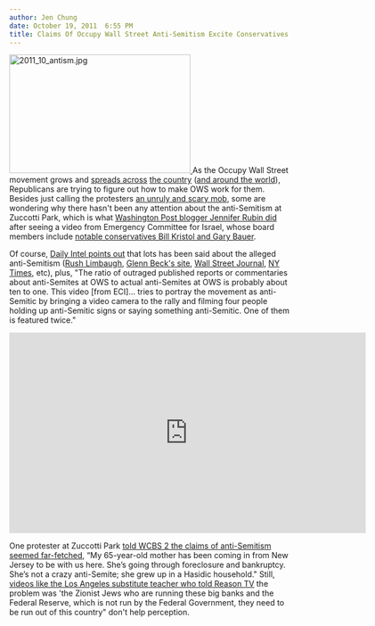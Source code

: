 ```yaml
---
author: Jen Chung
date: October 19, 2011  6:55 PM
title: Claims Of Occupy Wall Street Anti-Semitism Excite Conservatives
---
```


<p><span class="mt-enclosure mt-enclosure-image" style="display: inline;"> <a href="https://web.archive.org/web/20111020040228/http://gothamist.com/attachments/jen/2011_10_antism.jpg"> <img alt="2011_10_antism.jpg" src="https://web.archive.org/web/20111020040228im_/http://gothamist.com/assets_c/2011/10/2011_10_antism-thumb-450x296-667948.jpg" width="325" height="213" class="image-left"> </a> </span>As the Occupy Wall Street movement grows and <a href="https://web.archive.org/web/20111020040228/http://sfist.com/tags/occupysf">spreads across</a> <a href="https://web.archive.org/web/20111020040228/http://chicagoist.com/tags/occupychicago">the country</a> (<a href="https://web.archive.org/web/20111020040228/http://gothamist.com/2011/10/15/occupy_wall_street_spreads_across_g.php">and around the world</a>), Republicans are trying to figure out how to make OWS work for them. Besides just calling the protesters <a href="https://web.archive.org/web/20111020040228/http://gothamist.com/2011/10/19/daily_shows_john_oliver_visits_occu.php">an unruly and scary mob</a>, some are wondering why there hasn&apos;t been any attention about the anti-Semitism at Zuccotti Park, which is what <a href="https://web.archive.org/web/20111020040228/http://www.washingtonpost.com/blogs/right-turn/post/occupy-wall-street-does-anyone-care-about-the-anti-semitism/2011/03/29/gIQA43p8rL_blog.html">Washington Post blogger Jennifer Rubin did</a> after seeing a video from Emergency Committee for Israel, whose board members include <a href="https://web.archive.org/web/20111020040228/http://tpmmuckraker.talkingpointsmemo.com/2011/10/charges_of_occupy_wall_street_anti_semitism_find_audience_on_the_right.php">notable conservatives Bill Kristol and Gary Bauer</a>.   </p>

<p>Of course, <a href="https://web.archive.org/web/20111020040228/http://nymag.com/daily/intel/2011/10/anti-semites_with_signs.html">Daily Intel points out</a> that lots has been said about the alleged anti-Semitism (<a href="https://web.archive.org/web/20111020040228/http://mediamatters.org/mmtv/201110110012">Rush Limbaugh</a>, <a href="https://web.archive.org/web/20111020040228/http://www.theblaze.com/stories/another-anti-semitic-outburst-at-occupy-wall-street-%E2%80%98the-jews-control-wall-st-%E2%80%99/">Glenn Beck&apos;s site</a>, <a href="https://web.archive.org/web/20111020040228/http://online.wsj.com/article/SB10001424052970203499704576625302455112990.html">Wall Street Journal</a>, <a href="https://web.archive.org/web/20111020040228/http://www.nytimes.com/2011/10/11/opinion/the-milquetoast-radicals.html">NY Times</a>, etc), plus, &quot;The ratio of outraged published reports or commentaries about anti-Semites at OWS to actual anti-Semites at OWS is probably about ten to one. This video [from ECI]... tries to portray the movement as anti-Semitic by bringing a video camera to the rally and filming four people holding up anti-Semitic signs or saying something anti-Semitic. One of them is featured twice.&quot;</p>

<p><iframe width="640" height="360" src="https://web.archive.org/web/20111020040228if_/http://www.youtube.com/embed/NIlRQCPJcew" frameborder="0" allowfullscreen></iframe></p>

<p>One protester at Zuccotti Park <a href="https://web.archive.org/web/20111020040228/http://newyork.cbslocal.com/2011/10/18/conservative-group-condemns-perceived-anti-semitism-by-occupy-wall-street-protesters/?utm_source=home&amp;utm_medium=dl&amp;utm_campaign=conflicting-signs">told WCBS 2 the claims of anti-Semitism seemed far-fetched</a>, &#x201C;My 65-year-old mother has been coming in from New Jersey to be with us here. She&#x2019;s going through foreclosure and bankruptcy. She&#x2019;s not a crazy anti-Semite; she grew up in a Hasidic household.&quot; Still, <a href="https://web.archive.org/web/20111020040228/http://laist.com/2011/10/18/lausd_condemns_sub_who_called_out_b.php">videos like the Los Angeles substitute teacher who told Reason TV</a> the problem was &apos;the Zionist Jews who are running these big banks and the Federal Reserve, which is not run by the Federal Government, they need to be run out of this country&quot; don&apos;t help perception.</p>
